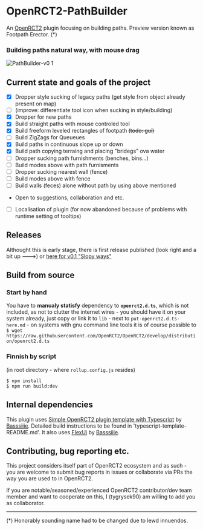 # OpenRCT2-PathBuilder

An [OpenRCT2](https://github.com/OpenRCT2/OpenRCT2) plugin focusing on building paths. Preview version known as Footpath Erector. (*)

### Building paths natural way, with mouse drag

![PathBuilder-v0 1](https://github.com/user-attachments/assets/ea1fe656-a5cd-4d74-b1f4-4f46ca9c5655)


## Current state and goals of the project

- [x] Dropper style sucking of legacy paths (get style from object already present on map) 
- [ ] (improve: differentiate tool icon when sucking in style/building)
- [x] Dropper for new paths
- [x] Build straight paths with mouse controled tool
- [x] Build freeform leveled rectangles of footpath ~~(todo: gui)~~
- [ ] Build ZigZags for Queueues
- [x] Build paths in continuous slope up or down
- [x] Build path copying terraing and placing "bridegs" ova water
- [ ] Dropper sucking path furnishments (benches, bins...)
- [ ] Build modes above with path furnisments
- [ ] Dropper sucking nearest wall (fence)
- [ ] Build modes above with fence
- [ ] Build walls (feces) alone without path by using above mentioned
- Open to suggestions, collaboration and etc.
- [ ] Localisation of plugin (for now abandoned because of problems with runtime setting of tooltips)



## Releases
Althought this is early stage, there is first release published (look right and a bit up --->) or [here for v0.1 "Slopy ways"](https://github.com/tygrysek90/OpenRCT2-PathBuilder/releases/tag/v0.1)


## Build from source

### Start by hand
You have to **manualy statisfy** dependency to **`openrct2.d.ts`**, which is not included, as not to clutter the internet wires - you should have it on your system already, just copy or link it to `lib` - next to `put-openrct2.d.ts-here.md` - on systems with gnu command line tools it is of course possible to `$ wget https://raw.githubusercontent.com/OpenRCT2/OpenRCT2/develop/distribution/openrct2.d.ts`

### Finnish by script
(in root directory - where `rollup.config.js` resides)
```
$ npm install
$ npm run build:dev
```

## Internal dependencies 

This plugin uses [Simple OpenRCT2 plugin template with Typescript](https://github.com/Basssiiie/OpenRCT2-Simple-Typescript-Template) by [Basssiiie](https://github.com/Basssiiie). Detailed build instructions to be found in 'typescript-template-README.md'. It also uses [FlexUi](https://github.com/Basssiiie/OpenRCT2-FlexUI) by [Basssiiie](https://github.com/Basssiiie). 

## Contributing, bug reporting etc.

This project considers itself part of OpenRCT2 ecosystem and as such - you are welcome to submit bug reports in issues or collaborate via PRs the way you are used to in OpenRCT2. 

If you are notable/seasoned/experienced OpenRCT2 contributor/dev team member and want to cooperate on this, I (tygrysek90) am willing to add you as collaborator.

___________
(*) Honorably sounding name had to be changed due to lewd innuendos.
